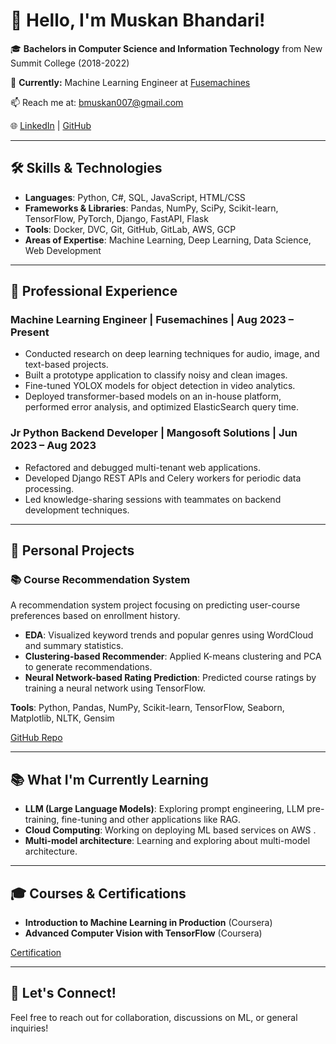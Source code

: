 # 👋 Hello, I'm Muskan Bhandari!

🎓 **Bachelors in Computer Science and Information Technology** from New Summit College (2018-2022)

🔭 **Currently:** Machine Learning Engineer at [Fusemachines](https://fusemachines.com)

📫 Reach me at: [bmuskan007@gmail.com](mailto:bmuskan007@gmail.com)

🌐 [LinkedIn](https://www.linkedin.com/in/muskan-bhandari-b5916a125/) | [GitHub](https://github.com/Bhandari007)

---

## 🛠️ Skills & Technologies

- **Languages**: Python, C#, SQL, JavaScript, HTML/CSS
- **Frameworks & Libraries**: Pandas, NumPy, SciPy, Scikit-learn, TensorFlow, PyTorch, Django, FastAPI, Flask
- **Tools**: Docker, DVC, Git, GitHub, GitLab, AWS, GCP
- **Areas of Expertise**: Machine Learning, Deep Learning, Data Science, Web Development

---

## 💼 Professional Experience

### Machine Learning Engineer | Fusemachines | Aug 2023 – Present
- Conducted research on deep learning techniques for audio, image, and text-based projects.
- Built a prototype application to classify noisy and clean images.
- Fine-tuned YOLOX models for object detection in video analytics.
- Deployed transformer-based models on an in-house platform, performed error analysis, and optimized ElasticSearch query time.

### Jr Python Backend Developer | Mangosoft Solutions | Jun 2023 – Aug 2023
- Refactored and debugged multi-tenant web applications.
- Developed Django REST APIs and Celery workers for periodic data processing.
- Led knowledge-sharing sessions with teammates on backend development techniques.

---

## 🌟 Personal Projects

### 📚 Course Recommendation System
A recommendation system project focusing on predicting user-course preferences based on enrollment history.

- **EDA**: Visualized keyword trends and popular genres using WordCloud and summary statistics.
- **Clustering-based Recommender**: Applied K-means clustering and PCA to generate recommendations.
- **Neural Network-based Rating Prediction**: Predicted course ratings by training a neural network using TensorFlow.

**Tools**: Python, Pandas, NumPy, Scikit-learn, TensorFlow, Seaborn, Matplotlib, NLTK, Gensim

[GitHub Repo](https://github.com/Bhandari007/recommendation_system)

---

## 📚 What I'm Currently Learning
- **LLM (Large Language Models)**: Exploring prompt engineering, LLM pre-training, fine-tuning and other applications like RAG.
- **Cloud Computing**: Working on deploying ML based services on AWS .
- **Multi-model architecture**: Learning and exploring about multi-model architecture.

---

## 🎓 Courses & Certifications
- **Introduction to Machine Learning in Production** (Coursera)
- **Advanced Computer Vision with TensorFlow** (Coursera)

[Certification](https://www.coursera.org/account/accomplishments/verify/8TDL5AK9FQQL)

---

## 🚀 Let's Connect!

Feel free to reach out for collaboration, discussions on ML, or general inquiries!
